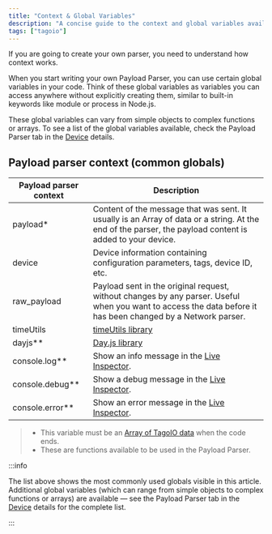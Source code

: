 ```yaml
---
title: "Context & Global Variables"
description: "A concise guide to the context and global variables available when creating a Payload Parser in TagoIO, including descriptions of the most common globals and where to find the full list."
tags: ["tagoio"]
---
```

If you are going to create your own parser, you need to understand how context works.

When you start writing your own Payload Parser, you can use certain global variables in your code. Think of these global variables as variables you can access anywhere without explicitly creating them, similar to built-in keywords like module or process in Node.js.

These global variables can vary from simple objects to complex functions or arrays. To see a list of the global variables available, check the Payload Parser tab in the [Device](/docs/tagoio/devices/) details.

## Payload parser context (common globals)

| Payload parser context | Description |
|---|---|
| payload* | Content of the message that was sent. It usually is an Array of data or a string. At the end of the parser, the payload content is added to your device. |
| device | Device information containing configuration parameters, tags, device ID, etc. |
| raw_payload | Payload sent in the original request, without changes by any parser. Useful when you want to access the data before it has been changed by a Network parser. |
| timeUtils | [timeUtils library](/docs/tagoio/devices/payload-parser/payload-parser-timeutils-library.md) |
| dayjs** | [Day.js library](https://day.js.org/) |
| console.log** | Show an info message in the [Live Inspector](/docs/tagoio/devices/live-inspector.md). |
| console.debug** | Show a debug message in the [Live Inspector](/docs/tagoio/devices/live-inspector.md). |
| console.error** | Show an error message in the [Live Inspector](/docs/tagoio/devices/live-inspector.md). |


> - This variable must be an [Array of TagoIO data](/docs/tagoio/devices/sending-data.md) when the code ends.
> - These are functions available to be used in the Payload Parser.

:::info

The list above shows the most commonly used globals visible in this article. Additional global variables (which can range from simple objects to complex functions or arrays) are available — see the Payload Parser tab in the [Device](/docs/tagoio/devices/) details for the complete list.

:::
